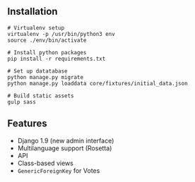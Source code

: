 Installation
------------

    # Virtualenv setup
    virtualenv -p /usr/bin/python3 env
    source ./env/bin/activate
    
    # Install python packages
    pip install -r requirements.txt
    
    # Set up datatabase
    python manage.py migrate
    python manage.py loaddata core/fixtures/initial_data.json
    
    # Build static assets
    gulp sass

Features
--------

* Django 1.9 (new admin interface)
* Multilanguage support (Rosetta)
* API
* Class-based views
* `GenericForeignKey` for Votes